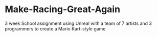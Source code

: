 # Make-Racing-Great-Again
3 week School assignment using Unreal with a team of 7 artists and 3 programmers to create a Mario Kart-style game
